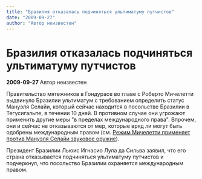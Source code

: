 ```yaml
---
title: "Бразилия отказалась подчиняться ультиматуму путчистов"
date: "2009-09-27"
author: "Автор неизвестен"
---
```


# Бразилия отказалась подчиняться ультиматуму путчистов

**2009-09-27** Автор неизвестен

Правительство мятежников в Гондурасе во главе с Роберто Мичелетти выдвинуло Бразилии ультиматум с требованием определить статус Мануэля Селайи, который сейчас находится в посольстве Бразилии в Тегусигальпе, в течении 10 дней. В противном случае они угрожают применить другие меры "в пределах международного права". Впрочем, они и сейчас не отказываются от мер, которые вряд ли могут быть одобрены международным правом (см. [Режим Мичелетти применяет против Мануэля Селайи звуковое оружие](/1467.html)).

Президент Бразилии Льюис Игнасио Лула да Сильва заявил, что его страна отказывается подчиняться ультиматуму путчистов и подчеркнул, что посольство Бразилии охраняется международным правом.